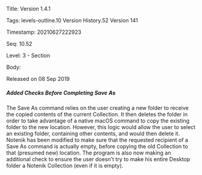 Title:  Version 1.4.1

Tags:   levels-outline.10 Version History.52 Version 141

Timestamp: 20210627222923

Seq:    10.52

Level:  3 - Section

Body: 

Released on 08 Sep 2019
 
##### Added Checks Before Completing Save As

The Save As command relies on the user creating a new folder to receive the copied contents of the current Collection. It then deletes the folder in order to take advantage of a native macOS command to copy the existing folder to the new location. However, this logic would allow the user to select an existing folder, containing other contents, and would then delete it. Notenik has been modified to make sure that the requested recipient of a Save As command is actually empty, before copying the old Collection to that (presumed new) location. The program is also now making an additional check to ensure the user doesn't try to make his entire Desktop folder a Notenik Collection (even if it is empty).

